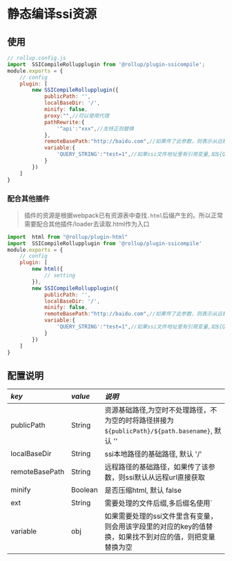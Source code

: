 # 静态编译ssi资源

## 使用

```javascript
// rollup.config.js
import  SSICompileRollupplugin from '@rollup/plugin-ssicompile';
module.exports = {
    // config
    plugin: [
        new SSICompileRollupplugin({
            publicPath: '',
            localBaseDir: '/',
            minify: false,
            proxy:"",//可以使用代理
            pathRewrite:{
                '^api':"xxx",//支持正则替换
            },
            remoteBasePath:"http://baidu.com",//如果传了此参数，则表示从远程http请求中获取ssi文件的内容
            variable:{
                'QUERY_STRING':"test=1",//如果ssi文件地址里有引用变量,如${QUERY_STRING}，则会用此参数里的对应key的值替换
            }
        })
    ]
}
```

### 配合其他插件

> 插件的资源是根据webpack已有资源表中查找`.html`后缀产生的。所以正常需要配合其他插件/loader去读取.html作为入口

```javascript
import  html from "@rollup/plugin-html"
import  SSICompileRollupplugin from '@rollup/plugin-ssicompile'
module.exports = {
    // config
    plugin: [
        new html({
            // setting
        }),
        new SSICompileRollupplugin({
            publicPath: '',
            localBaseDir: '/',
            minify: false,
            remoteBasePath:"http://baidu.com",//如果传了此参数，则表示从远程http请求中获取ssi文件的内容
            variable:{
                'QUERY_STRING':"test=1",//如果ssi文件地址里有引用变量,如${QUERY_STRING}，则会用此参数里的对应key的值替换
            }
        })
    ]
}
```


## 配置说明

| *key* | *value* | *说明* |
| :---------  | :--------- | :------------------- |
| publicPath | String | 资源基础路径,为空时不处理路径，不为空的时将路径拼接为`${publicPath}/${path.basename}`, 默认 '' |
| localBaseDir | String | ssi本地路径的基础路径, 默认 '/' |
| remoteBasePath | String | 远程路径的基础路径，如果传了该参数，则ssi默认从远程url直接获取 |
| minify | Boolean | 是否压缩html, 默认 false |
| ext | String | 需要处理的文件后缀,多后缀名使用`|`分割，如 `.html|.shtml` 默认 .html |
| variable | obj |如果需要处理的ssi文件里含有变量，则会用该字段里的对应的key的值替换，如果找不到对应的值，则把变量替换为空|
